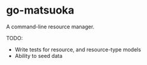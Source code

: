 go-matsuoka
===========

A command-line resource manager.

TODO:
- Write tests for resource, and resource-type models
- Ability to seed data
